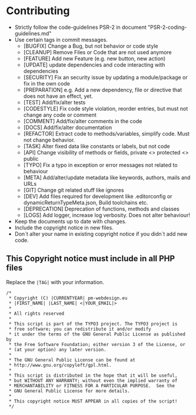 # Contributing

* Strictly follow the code-guidelines PSR-2 in document "PSR-2-coding-guidelines.md"
* Use certain tags in commit messages.
    * [BUGFIX] Change a Bug, but not behavior or code style
    * [CLEANUP] Remove Files or Code that are not used anymore
    * [FEATURE] Add new Feature (e.g. new button, new action)
    * [UPDATE] update dependencies and code interacting with dependencies
    * [SECURITY] Fix an security issue by updating a module/package or fix in the own code
    * [PREPARATION] e.g. Add a new dependency, file or directive that does not have an effect, yet.
    * [TEST] Add/fix/alter tests
    * [CODESTYLE] Fix code style violation, reorder entries, but must not change any code or comment
    * [COMMENT] Add/fix/alter comments in the code
    * [DOCS] Add/fix/alter documentation
    * [REFACTOR] Extract code to methods/variables, simplify code. Must not change behavior.
    * [TASK] Alter fixed data like constants or labels, but not code
    * [API] Change visibility of methods or fields, private <> protected <> public
    * [TYPO] Fix a typo in exception or error messages not related to behaviour
    * [META] Add/alter/update metadata like keywords, authors, mails and URLs
    * [GIT] Change git related stuff like ignores
    * [DEV] Add files required for development like .editorconfig or dynamicReturnTypeMeta.json, Build toolchains etc.
    * [DEPRECATION] Deprecation of functions, methods and classes
    * [LOGS] Add logger, increase log verbosity. Does not alter behaviour!
* Keep the documents up to date with changes.
* Include the copyright notice in new files.
* Don´t alter your name in existing copyright notice if you didn´t add new code.

## This Copyright notice must include in all PHP files
Replace the `|TAG|` with your information.

```
/*
 * Copyright (C) |CURRENTYEAR| pm-webdesign.eu
 * |FIRST_NAME| |LAST_NAME| <|YOUR_EMAIL|>
 *
 * All rights reserved
 *
 * This script is part of the TYPO3 project. The TYPO3 project is
 * free software; you can redistribute it and/or modify
 * it under the terms of the GNU General Public License as published by
 * the Free Software Foundation; either version 3 of the License, or
 * (at your option) any later version.
 *
 * The GNU General Public License can be found at
 * http://www.gnu.org/copyleft/gpl.html.
 *
 * This script is distributed in the hope that it will be useful,
 * but WITHOUT ANY WARRANTY; without even the implied warranty of
 * MERCHANTABILITY or FITNESS FOR A PARTICULAR PURPOSE.  See the
 * GNU General Public License for more details.
 *
 * This copyright notice MUST APPEAR in all copies of the script!
 */